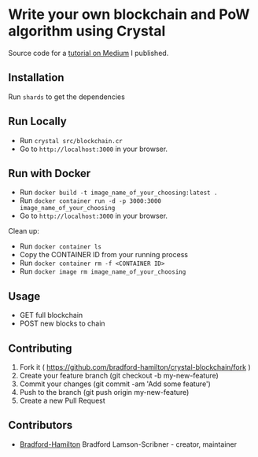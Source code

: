 # Write your own blockchain and PoW algorithm using Crystal

Source code for a [tutorial on Medium](https://medium.com/@bradford_hamilton/write-your-own-blockchain-and-pow-algorithm-using-crystal-d53d5d9d0c52) I published.

## Installation

Run `shards` to get the dependencies

## Run Locally

  - Run `crystal src/blockchain.cr`
  - Go to `http://localhost:3000` in your browser.

## Run with Docker

  - Run `docker build -t image_name_of_your_choosing:latest .`
  - Run `docker container run -d -p 3000:3000 image_name_of_your_choosing`
  - Go to `http://localhost:3000` in your browser.

Clean up:
  - Run `docker container ls`
  - Copy the CONTAINER ID from your running process
  - Run `docker container rm -f <CONTAINER ID>`
  - Run `docker image rm image_name_of_your_choosing`

## Usage

- GET full blockchain
- POST new blocks to chain

## Contributing

1. Fork it ( https://github.com/bradford-hamilton/crystal-blockchain/fork )
2. Create your feature branch (git checkout -b my-new-feature)
3. Commit your changes (git commit -am 'Add some feature')
4. Push to the branch (git push origin my-new-feature)
5. Create a new Pull Request

## Contributors

- [Bradford-Hamilton](https://github.com/bradford-hamilton) Bradford Lamson-Scribner - creator, maintainer

